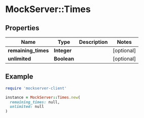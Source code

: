 # MockServer::Times

## Properties

| Name | Type | Description | Notes |
| ---- | ---- | ----------- | ----- |
| **remaining_times** | **Integer** |  | [optional] |
| **unlimited** | **Boolean** |  | [optional] |

## Example

```ruby
require 'mockserver-client'

instance = MockServer::Times.new(
  remaining_times: null,
  unlimited: null
)
```

